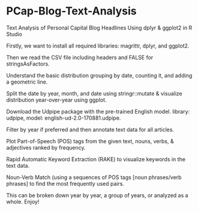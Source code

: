 # PCap-Blog-Text-Analysis
Text Analysis of Personal Capital Blog Headlines Using dplyr &amp; ggplot2 in R Studio

Firstly, we want to install all required libraries: magrittr, dplyr, and ggplot2.

Then we read the CSV file including headers and FALSE for stringsAsFactors.

Understand the basic distribution grouping by date, counting it, and adding a geometric line.

Split the date by year, month, and date using stringr::mutate & visualize distribution year-over-year using ggplot.

Download the Udpipe package with the pre-trained English model.  library: udpipe, model: english-ud-2.0-170881.udpipe.

Filter by year if preferred and then annotate text data for all articles.

Plot Part-of-Speech (POS) tags from the given text, nouns, verbs, & adjectives ranked by frequency.

Rapid Automatic Keyword Extraction (RAKE) to visualize keywords in the text data.

Noun-Verb Match (using a sequences of POS tags [noun phrases/verb phrases] to find the most frequently used pairs.

This can be broken down year by year, a group of years, or analyzed as a whole.  Enjoy!
